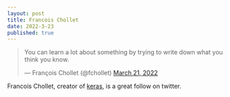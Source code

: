 ```yaml
---
layout: post
title: Francois Chollet
date: 2022-3-23
published: true
---
```


<blockquote class="twitter-tweet"><p lang="en" dir="ltr">You can learn a lot about something by trying to write down what you think you know.</p>&mdash; François Chollet (@fchollet) <a href="https://twitter.com/fchollet/status/1505935102999621633?ref_src=twsrc%5Etfw">March 21, 2022</a></blockquote> <script async src="https://platform.twitter.com/widgets.js" charset="utf-8"></script>

Francois Chollet, creator of [keras](https://keras.io/), is a great follow on twitter.